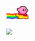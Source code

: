 <img src="https://github.com/HongYeseul/HongYeseul/blob/main/gif/rainbow.gif" width="60">

<a ><img src="https://img.shields.io/badge/Gyeongsan <La Piscine>: 23.11.27.~23.12.22.-000000?style=flat&logo=42&logoColor=white"/></a> 

